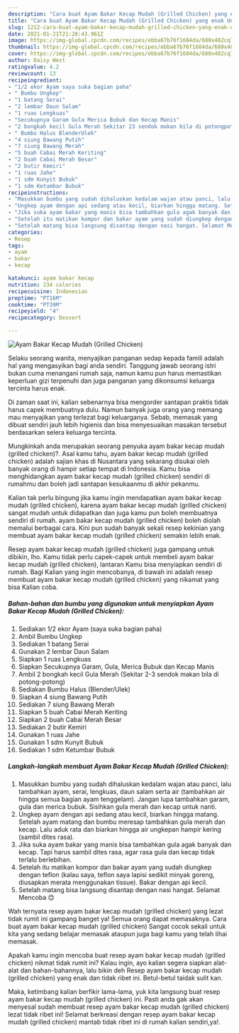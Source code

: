 ```yaml
---
description: "Cara buat Ayam Bakar Kecap Mudah (Grilled Chicken) yang enak Untuk Jualan"
title: "Cara buat Ayam Bakar Kecap Mudah (Grilled Chicken) yang enak Untuk Jualan"
slug: 1212-cara-buat-ayam-bakar-kecap-mudah-grilled-chicken-yang-enak-untuk-jualan
date: 2021-01-21T21:28:43.961Z
image: https://img-global.cpcdn.com/recipes/ebba67b76f1684da/680x482cq70/ayam-bakar-kecap-mudah-grilled-chicken-foto-resep-utama.jpg
thumbnail: https://img-global.cpcdn.com/recipes/ebba67b76f1684da/680x482cq70/ayam-bakar-kecap-mudah-grilled-chicken-foto-resep-utama.jpg
cover: https://img-global.cpcdn.com/recipes/ebba67b76f1684da/680x482cq70/ayam-bakar-kecap-mudah-grilled-chicken-foto-resep-utama.jpg
author: Daisy West
ratingvalue: 4.2
reviewcount: 13
recipeingredient:
- "1/2 ekor Ayam saya suka bagian paha"
- " Bumbu Ungkep"
- "1 batang Serai"
- "2 lembar Daun Salam"
- "1 ruas Lengkuas"
- "Secukupnya Garam Gula Merica Bubuk dan Kecap Manis"
- "2 bongkah kecil Gula Merah Sekitar 23 sendok makan bila di potongpotong"
- " Bumbu Halus BlenderUlek"
- "4 siung Bawang Putih"
- "7 siung Bawang Merah"
- "5 buah Cabai Merah Keriting"
- "2 buah Cabai Merah Besar"
- "2 butir Kemiri"
- "1 ruas Jahe"
- "1 sdm Kunyit Bubuk"
- "1 sdm Ketumbar Bubuk"
recipeinstructions:
- "Masukkan bumbu yang sudah dihaluskan kedalam wajan atau panci, lalu tambahkan ayam, serai, lengkuas, daun salam serta air (tambahkan air hingga semua bagian ayam tenggelam). Jangan lupa tambahkan garam, gula dan merica bubuk. Sisihkan gula merah dan kecap untuk nanti."
- "Ungkep ayam dengan api sedang atau kecil, biarkan hingga matang. Setelah ayam matang dan bumbu meresap tambahkan gula merah dan kecap. Lalu aduk rata dan biarkan hingga air ungkepan hampir kering (sambil dites rasa)."
- "Jika suka ayam bakar yang manis bisa tambahkan gula agak banyak dan kecap. Tapi harus sambil dites rasa, agar rasa gula dan kecap tidak terlalu berlebihan."
- "Setelah itu matikan kompor dan bakar ayam yang sudah diungkep dengan teflon (kalau saya, teflon saya lapisi sedikit minyak goreng, diusapkan merata menggunakan tissue). Bakar dengan api kecil."
- "Setelah matang bisa langsung disantap dengan nasi hangat. Selamat Mencoba 😊"
categories:
- Resep
tags:
- ayam
- bakar
- kecap

katakunci: ayam bakar kecap 
nutrition: 234 calories
recipecuisine: Indonesian
preptime: "PT16M"
cooktime: "PT39M"
recipeyield: "4"
recipecategory: Dessert

---
```



![Ayam Bakar Kecap Mudah (Grilled Chicken)](https://img-global.cpcdn.com/recipes/ebba67b76f1684da/680x482cq70/ayam-bakar-kecap-mudah-grilled-chicken-foto-resep-utama.jpg)

Selaku seorang wanita, menyajikan panganan sedap kepada famili adalah hal yang mengasyikan bagi anda sendiri. Tanggung jawab seorang istri bukan cuma menangani rumah saja, namun kamu pun harus memastikan keperluan gizi terpenuhi dan juga panganan yang dikonsumsi keluarga tercinta harus enak.

Di zaman  saat ini, kalian sebenarnya bisa mengorder santapan praktis tidak harus capek membuatnya dulu. Namun banyak juga orang yang memang mau menyajikan yang terlezat bagi keluarganya. Sebab, memasak yang dibuat sendiri jauh lebih higienis dan bisa menyesuaikan masakan tersebut berdasarkan selera keluarga tercinta. 



Mungkinkah anda merupakan seorang penyuka ayam bakar kecap mudah (grilled chicken)?. Asal kamu tahu, ayam bakar kecap mudah (grilled chicken) adalah sajian khas di Nusantara yang sekarang disukai oleh banyak orang di hampir setiap tempat di Indonesia. Kamu bisa menghidangkan ayam bakar kecap mudah (grilled chicken) sendiri di rumahmu dan boleh jadi santapan kesukaanmu di akhir pekanmu.

Kalian tak perlu bingung jika kamu ingin mendapatkan ayam bakar kecap mudah (grilled chicken), karena ayam bakar kecap mudah (grilled chicken) sangat mudah untuk didapatkan dan juga kamu pun boleh membuatnya sendiri di rumah. ayam bakar kecap mudah (grilled chicken) boleh diolah memalui berbagai cara. Kini pun sudah banyak sekali resep kekinian yang membuat ayam bakar kecap mudah (grilled chicken) semakin lebih enak.

Resep ayam bakar kecap mudah (grilled chicken) juga gampang untuk dibikin, lho. Kamu tidak perlu capek-capek untuk membeli ayam bakar kecap mudah (grilled chicken), lantaran Kamu bisa menyiapkan sendiri di rumah. Bagi Kalian yang ingin mencobanya, di bawah ini adalah resep membuat ayam bakar kecap mudah (grilled chicken) yang nikamat yang bisa Kalian coba.

<!--inarticleads1-->

##### Bahan-bahan dan bumbu yang digunakan untuk menyiapkan Ayam Bakar Kecap Mudah (Grilled Chicken):

1. Sediakan 1/2 ekor Ayam (saya suka bagian paha)
1. Ambil  Bumbu Ungkep
1. Sediakan 1 batang Serai
1. Gunakan 2 lembar Daun Salam
1. Siapkan 1 ruas Lengkuas
1. Siapkan Secukupnya Garam, Gula, Merica Bubuk dan Kecap Manis
1. Ambil 2 bongkah kecil Gula Merah (Sekitar 2-3 sendok makan bila di potong-potong)
1. Sediakan  Bumbu Halus (Blender/Ulek)
1. Siapkan 4 siung Bawang Putih
1. Sediakan 7 siung Bawang Merah
1. Siapkan 5 buah Cabai Merah Keriting
1. Siapkan 2 buah Cabai Merah Besar
1. Sediakan 2 butir Kemiri
1. Gunakan 1 ruas Jahe
1. Gunakan 1 sdm Kunyit Bubuk
1. Sediakan 1 sdm Ketumbar Bubuk




<!--inarticleads2-->

##### Langkah-langkah membuat Ayam Bakar Kecap Mudah (Grilled Chicken):

1. Masukkan bumbu yang sudah dihaluskan kedalam wajan atau panci, lalu tambahkan ayam, serai, lengkuas, daun salam serta air (tambahkan air hingga semua bagian ayam tenggelam). Jangan lupa tambahkan garam, gula dan merica bubuk. Sisihkan gula merah dan kecap untuk nanti.
1. Ungkep ayam dengan api sedang atau kecil, biarkan hingga matang. Setelah ayam matang dan bumbu meresap tambahkan gula merah dan kecap. Lalu aduk rata dan biarkan hingga air ungkepan hampir kering (sambil dites rasa).
1. Jika suka ayam bakar yang manis bisa tambahkan gula agak banyak dan kecap. Tapi harus sambil dites rasa, agar rasa gula dan kecap tidak terlalu berlebihan.
1. Setelah itu matikan kompor dan bakar ayam yang sudah diungkep dengan teflon (kalau saya, teflon saya lapisi sedikit minyak goreng, diusapkan merata menggunakan tissue). Bakar dengan api kecil.
1. Setelah matang bisa langsung disantap dengan nasi hangat. Selamat Mencoba 😊




Wah ternyata resep ayam bakar kecap mudah (grilled chicken) yang lezat tidak rumit ini gampang banget ya! Semua orang dapat memasaknya. Cara buat ayam bakar kecap mudah (grilled chicken) Sangat cocok sekali untuk kita yang sedang belajar memasak ataupun juga bagi kamu yang telah lihai memasak.

Apakah kamu ingin mencoba buat resep ayam bakar kecap mudah (grilled chicken) nikmat tidak rumit ini? Kalau ingin, ayo kalian segera siapkan alat-alat dan bahan-bahannya, lalu bikin deh Resep ayam bakar kecap mudah (grilled chicken) yang enak dan tidak ribet ini. Betul-betul taidak sulit kan. 

Maka, ketimbang kalian berfikir lama-lama, yuk kita langsung buat resep ayam bakar kecap mudah (grilled chicken) ini. Pasti anda gak akan menyesal sudah membuat resep ayam bakar kecap mudah (grilled chicken) lezat tidak ribet ini! Selamat berkreasi dengan resep ayam bakar kecap mudah (grilled chicken) mantab tidak ribet ini di rumah kalian sendiri,ya!.

